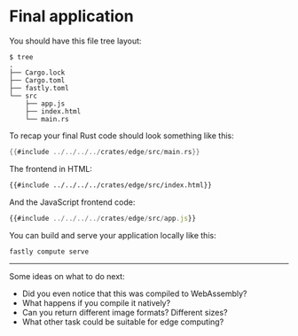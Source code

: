 # Final application

You should have this file tree layout:

```console
$ tree
.
├── Cargo.lock
├── Cargo.toml
├── fastly.toml
└── src
    ├── app.js
    ├── index.html
    └── main.rs
```

To recap your final Rust code should look something like this:

```rust
{{#include ../../../../crates/edge/src/main.rs}}
```

The frontend in HTML:

```html
{{#include ../../../../crates/edge/src/index.html}}
```

And the JavaScript frontend code:

```javascript
{{#include ../../../../crates/edge/src/app.js}}
```

You can build and serve your application locally like this:

```
fastly compute serve
```

---

Some ideas on what to do next:

* Did you even notice that this was compiled to WebAssembly?
* What happens if you compile it natively?
* Can you return different image formats? Different sizes?
* What other task could be suitable for edge computing?
